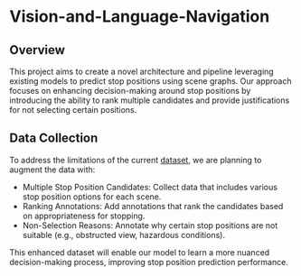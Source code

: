 # Vision-and-Language-Navigation

## Overview
This project aims to create a novel architecture and pipeline leveraging existing models to predict stop positions using scene graphs. Our approach focuses on enhancing decision-making around stop positions by introducing the ability to rank multiple candidates and provide justifications for not selecting certain positions.

## Data Collection
To address the limitations of the current [dataset](dataset), we are planning to augment the data with:

- Multiple Stop Position Candidates: Collect data that includes various stop position options for each scene.
- Ranking Annotations: Add annotations that rank the candidates based on appropriateness for stopping.
- Non-Selection Reasons: Annotate why certain stop positions are not suitable (e.g., obstructed view, hazardous conditions).

This enhanced dataset will enable our model to learn a more nuanced decision-making process, improving stop position prediction performance.
